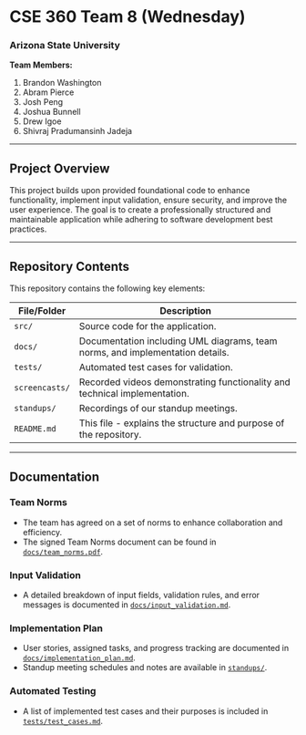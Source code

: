 # **CSE 360 Team 8 (Wednesday)**  
### **Arizona State University**   
**Team Members:**  
1. Brandon Washington
2. Abram Pierce
3. Josh Peng
4. Joshua Bunnell
5. Drew Igoe
6. Shivraj Pradumansinh Jadeja

---

## **Project Overview**
This project builds upon provided foundational code to enhance functionality, implement input validation, ensure security, and improve the user experience. The goal is to create a professionally structured and maintainable application while adhering to software development best practices.

---

## **Repository Contents**
This repository contains the following key elements:

| File/Folder | Description |
|------------|------------|
| `src/` | Source code for the application. |
| `docs/` | Documentation including UML diagrams, team norms, and implementation details. |
| `tests/` | Automated test cases for validation. |
| `screencasts/` | Recorded videos demonstrating functionality and technical implementation. |
| `standups/` | Recordings of our standup meetings. |
| `README.md` | This file - explains the structure and purpose of the repository. |

---

## **Documentation**
### **Team Norms**
- The team has agreed on a set of norms to enhance collaboration and efficiency.  
- The signed Team Norms document can be found in [`docs/team_norms.pdf`](docs/team_norms.pdf).  

### **Input Validation**
- A detailed breakdown of input fields, validation rules, and error messages is documented in [`docs/input_validation.md`](docs/input_validation.md).  

### **Implementation Plan**
- User stories, assigned tasks, and progress tracking are documented in [`docs/implementation_plan.md`](docs/implementation_plan.md).  
- Standup meeting schedules and notes are available in [`standups/`](standups/).  

### **Automated Testing**
- A list of implemented test cases and their purposes is included in [`tests/test_cases.md`](tests/test_cases.md).  

